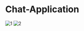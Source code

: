 # Chat-Application

![1](https://user-images.githubusercontent.com/25576526/200658468-2f6d8d12-a03b-428b-b5ae-752593f6f2a2.png)
![2](https://user-images.githubusercontent.com/25576526/200658493-5eb9b4df-626b-46ac-94f2-97c7ac7091cb.png)
